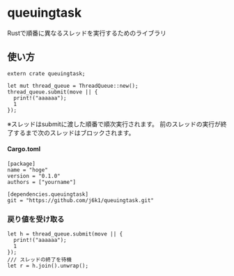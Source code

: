 # queuingtask
Rustで順番に異なるスレッドを実行するためのライブラリ
## 使い方
    extern crate queuingtask;
     
    let mut thread_queue = ThreadQueue::new();
    thread_queue.submit(move || {
      print!("aaaaaa");
      1
    });
  ※スレッドはsubmitに渡した順番で順次実行されます。
  前のスレッドの実行が終了するまで次のスレッドはブロックされます。
#### Cargo.toml
    [package]
    name = "hoge"
    version = "0.1.0"
    authors = ["yourname"]

    [dependencies.queuingtask]
    git = "https://github.com/j6k1/queuingtask.git"
### 戻り値を受け取る

    let h = thread_queue.submit(move || {
      print!("aaaaaa");
      1
    });
    /// スレッドの終了を待機
    let r = h.join().unwrap();
